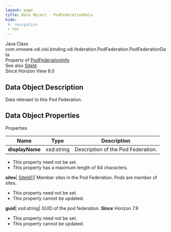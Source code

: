 ```yaml
---
layout: page
title: Data Object - PodFederationData
hide:
 #- navigation
 - toc
---
```






Java Class
    com.vmware.vdi.vlsi.binding.vdi.federation.PodFederation.PodFederationData  
Property of
     [PodFederationInfo](vdi.federation.PodFederation.PodFederationInfo.md#field_detail)  
See also
     [SiteId](vdi.entity.SiteId.md)  
Since 
    Horizon View 6.0

## Data Object Description 

Data relevant to this Pod Federation. 

## Data Object Properties

Properties

Name |  Type |  Description   
---|---|---  
**displayName**|  xsd:string|  Description of the Pod Federation.   


 * This property need not be set.
  * This property has a maximum length of 64 characters. 

  
**sites**| [SiteId[]](vdi.entity.SiteId.md)|  Member sites in the Pod Federation. Pods are member of sites.   


 * This property need not be set.
 * This property cannot be updated.

  
**guid**|  xsd:string|  GUID of the pod federation.  **_Since_** Horizon 7.9  


 * This property need not be set.
 * This property cannot be updated.

  
  

  

